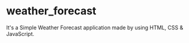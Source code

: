 # weather_forecast
It's a Simple Weather Forecast application made by using HTML, CSS &amp; JavaScript. 
